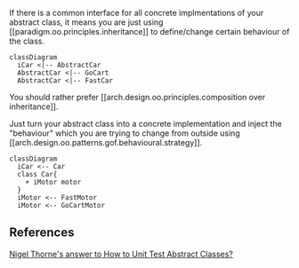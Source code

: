 
If there is a common interface for all concrete implmentations of your abstract class, it means you are just using [[paradigm.oo.principles.inheritance]] to define/change certain behaviour of the class.

```mermaid
classDiagram
  iCar <|-- AbstractCar
  AbstractCar <|-- GoCart
  AbstractCar <|-- FastCar  
```

You should rather prefer [[arch.design.oo.principles.composition over inheritance]].

Just turn your abstract class into a concrete implementation and inject the "behaviour" which you are trying to change from outside using [[arch.design.oo.patterns.gof.behavioural.strategy]].

```mermaid
classDiagram
  iCar <-- Car
  class Car{
    + iMotor motor
  }
  iMotor <-- FastMotor
  iMotor <-- GoCartMotor  
```

## References

[Nigel Thorne's answer to How to Unit Test Abstract Classes?](https://stackoverflow.com/a/2947823/14318926)
